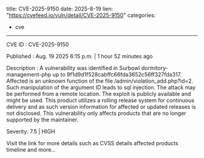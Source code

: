  
title: CVE-2025-9150
date: 2025-8-19
lien: "https://cvefeed.io/vuln/detail/CVE-2025-9150"
categories:
  - cve
---

CVE ID : CVE-2025-9150

Published :  Aug. 19
2025
6:15 p.m. | 1 hour
52 minutes ago

Description : A vulnerability was identified in Surbowl dormitory-management-php up to 9f1d9d1f528cabffc66fda3652c56ff327fda317. Affected is an unknown function of the file /admin/violation_add.php?id=2. Such manipulation of the argument ID leads to sql injection. The attack may be performed from a remote location. The exploit is publicly available and might be used. This product utilizes a rolling release system for continuous delivery
and as such
version information for affected or updated releases is not disclosed. This vulnerability only affects products that are no longer supported by the maintainer.

Severity: 7.5 | HIGH

Visit the link for more details
such as CVSS details
affected products
timeline
and more...
